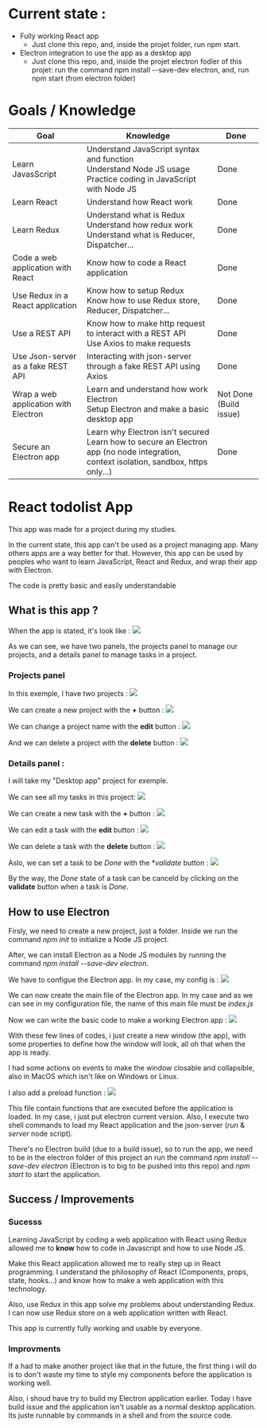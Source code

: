 # Current state :
- Fully working React app
  - Just clone this repo, and, inside the projet folder, run npm start.
- Electron integration to use the app as a desktop app
  - Just clone this repo, and, inside the projet electron fodler of this projet: 
    run the command npm install --save-dev electron, and,
    run npm start (from electron folder)

# Goals / Knowledge
| Goal | Knowledge | Done |
|---|---|---|
|Learn JavasScript|Understand JavaScript syntax and function<br/>Understand Node JS usage<br/>Practice coding in JavaScript with Node JS|Done|
|Learn React|Understand how React work|Done|
|Learn Redux|Understand what is Redux<br/>Understand how redux work<br/>Understand what is Reducer, Dispatcher...|Done|
|Code a web application with React|Know how to code a React application|Done|
|Use Redux in a React application|Know how to setup Redux<br/>Know how to use Redux store, Reducer, Dispatcher...|Done|
|Use a REST API|Know how to make http request to interact with a REST API<br/>Use Axios to make requests|Done|
|Use Json-server as a fake REST API|Interacting with json-server through a fake REST API using Axios|Done|
|Wrap a web application with Electron|Learn and understand how work Electron<br/>Setup Electron and make a basic desktop app|Not Done (Build issue)|
|Secure an Electron app|Learn why Electron isn't secured<br/>Learn how to secure an Electron app (no node integration, context isolation, sandbox, https only...)|Done|

# React todolist App

This app was made for a project during my studies.

In the current state, this app can't be used as a project managing app. Many others apps are a way better for that.
However, this app can be used by peoples who want to learn JavaScript, React and Redux, and wrap their app with Electron.

The code is pretty basic and easily understandable

## What is this app ?

When the app is stated, it's look like :
<img src="screens/default.png"/>

As we can see, we have two panels, the projects panel to manage our projects, and a details panel to manage tasks in a project.

### Projects panel
In this exemple, I have two projects :
<img src="screens/projects.png"/>

We can create a new project with the **+** button :
<img src="screens/create-project.png"/>

We can change a project name with the **edit** button :
<img src="screens/edit-project.png"/>

And we can delete a project with the **delete** button :
<img src="screens/delete-project.png"/>

### Details panel :
I will take my "Desktop app" project for exemple.

We can see all my tasks in this project:
<img src="screens/tasks.png"/>

We can create a new task with the **+** button :
<img src="screens/create-task.png"/>

We can edit a task with the **edit** button :
<img src="screens/edit-task.png"/>

We can delete a task with the **delete** button :
<img src="screens/delete-task.png"/>

Aslo, we can set a task to be *Done* with the **validate* button :
<img src="screens/done-task.png"/>

By the way, the *Done* state of a task can be canceld by clicking on the **validate** button when a task is *Done*.

## How to use Electron

Firsly, we need to create a new project, just a folder. Inside we run the command *npm init* to initialize a Node JS project.

After, we can install Electron as a Node JS modules by running the command *npm install --save-dev electron*.

We have to configue the Electron app. In my case, my config is :
<img src="screens/electron-config.png"/>

We can now create the main file of the Electron app. In my case and as we can see in my configuration file, the name of this main file must be *index.js*

Now we can write the basic code to make a working Electron app :
<img src="screens/electron-index.png"/>

With these few lines of codes, i just create a new window (the app), with some properties to define how the window will look, all oh that when the app is ready.

I had some actions on events to make the window closable and collapsible, also in MacOS which isn't like on Windows or Linux.

I also add a preload function :
<img src="screens/electron-preload.png"/>

This file contain functions that are executed before the application is loaded. In my case, i just put electron current version.
Also, I execute two shell commands to load my React application and the json-server (*run* & *server* node script).

There's no Electron build (due to a build issue), so to run the app, we need to be in the electron folder of this project an run the command *npm install --save-dev electron* (Electron is to big to be pushed into this repo) and *npm start* to start the application.

## Success / Improvements

### Sucesss
Learning JavaScript by coding a web application with React using Redux allowed me to **know** how to code in Javascript and how to use Node JS.

Make this React application allowed me to really step up in React programming. I understand the philosophy of React (Components, props, state, hooks...) and know how to make a web application with this technology.

Also, use Redux in this app solve my problems about understanding Redux. I can now use Redux store on a web application written with React.

This app is currently fully working and usable by everyone.

### Improvments

If a had to make another project like that in the future, the first thing i will do is to don't waste my time to style my components before the application is working well.

Also, i shoud have try to build my Electron application earlier. Today i have build issue and the application isn't usable as a normal desktop application. Its juste runnable by commands in a shell and from the source code.
